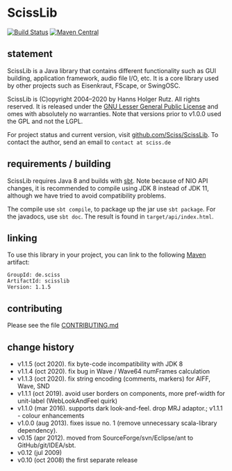 # ScissLib

[![Build Status](https://travis-ci.org/Sciss/ScissLib.svg?branch=main)](https://travis-ci.org/Sciss/ScissLib)
[![Maven Central](https://maven-badges.herokuapp.com/maven-central/de.sciss/scisslib/badge.svg)](https://maven-badges.herokuapp.com/maven-central/de.sciss/scisslib)

## statement

ScissLib is a Java library that contains different functionality such as GUI building, application framework, audio
file I/O, etc. It is a core library used by other projects such as Eisenkraut, FScape, or SwingOSC.

ScissLib is (C)opyright 2004–2020 by Hanns Holger Rutz. All rights reserved. It is released under the
[GNU Lesser General Public License](https://raw.github.com/Sciss/ScissLib/main/licenses/ScissLib-License.txt) and
 omes with absolutely no warranties. Note that versions prior to v1.0.0 used the GPL and not the LGPL.

For project status and current version, visit [github.com/Sciss/ScissLib](https://github.com/Sciss/ScissLib).
To contact the author, send an email to `contact at sciss.de`

## requirements / building

ScissLib requires Java 8 and builds with [sbt](http://www.scala-sbt.org/). Note because of NIO API changes, it
is recommended to compile using JDK 8 instead of JDK 11, although we have tried to avoid compatibility problems.

The compile use `sbt compile`, to package up the jar use `sbt package`. For the javadocs, use `sbt doc`. The result
is found in `target/api/index.html`.

## linking

To use this library in your project, you can link to the following [Maven](http://search.maven.org) artifact:

    GroupId: de.sciss
    ArtifactId: scisslib
    Version: 1.1.5

## contributing

Please see the file [CONTRIBUTING.md](CONTRIBUTING.md)

## change history

 - v1.1.5 (oct 2020). fix byte-code incompatibility with JDK 8
 - v1.1.4 (oct 2020). fix bug in Wave / Wave64 numFrames calculation
 - v1.1.3 (oct 2020). fix string encoding (comments, markers) for AIFF, Wave, SND
 - v1.1.1 (oct 2019). avoid user borders on components, more pref-width for unit-label (WebLookAndFeel quirk)
 - v1.1.0 (mar 2016). supports dark look-and-feel. drop MRJ adaptor.; v1.1.1 - colour enhancements
 - v1.0.0 (aug 2013). fixes issue no. 1 (remove unnecessary scala-library dependency).
 - v0.15 (apr 2012). moved from SourceForge/svn/Eclipse/ant to GitHub/git/IDEA/sbt.
 - v0.12 (jul 2009)
 - v0.10 (oct 2008) the first separate release
